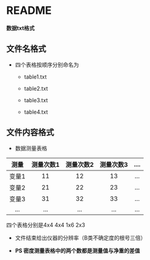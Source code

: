 # README

**数据txt格式**

## 文件名格式

* 四个表格按顺序分别命名为

	* table1.txt

	* table2.txt

	* table3.txt

	* table4.txt

## 文件内容格式

* 数据测量表格

|测量|测量次数1|测量次数2|测量次数3|....|
|:--:|:--:|:--:|:--:|:--:|
|变量1|11|12|13|...|
|变量2|21|22|23|...|
|变量3|31|32|33|...|
|...|...|...|...|...|

四个表格分别是4x4 4x4 1x6 2x3

* 文件结束给出仪器的分辨率（B类不确定度的根号三倍）

* **PS 密度测量表格中的两个数都是测量值与净重的差值**  